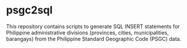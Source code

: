 # psgc2sql
This repository contains scripts to generate SQL INSERT statements for Philippine administrative divisions (provinces, cities, municipalities, barangays) from the Philippine Standard Geographic Code (PSGC) data.
